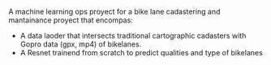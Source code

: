 A machine learning ops proyect for a bike lane cadastering and mantainance proyect that encompas:

- A data laoder that intersects traditional cartographic cadasters with Gopro data (gpx, mp4) of bikelanes.
- A Resnet trainend from scratch to predict qualities and type of bikelanes
